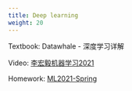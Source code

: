 ```yaml
---
title: Deep learning
weight: 20
---
```


Textbook: Datawhale - 深度学习详解

Video: [李宏毅机器学习2021](https://speech.ee.ntu.edu.tw/~hylee/ml/2021-spring.php)

Homework: [ML2021-Spring](https://github.com/ga642381/ML2021-Spring)
